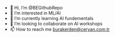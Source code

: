 - 👋 Hi, I’m @BEGithubRepo
- 👀 I’m interested in ML/AI
- 🌱 I’m currently learning AI fundementals
- 💞️ I’m looking to collaborate on AI workshops
- 📫 How to reach me burakerden@ceryan.com.tr

<!---
BEGithubRepo/BEGithubRepo is a ✨ special ✨ repository because its `README.md` (this file) appears on your GitHub profile.
You can click the Preview link to take a look at your changes.
--->
